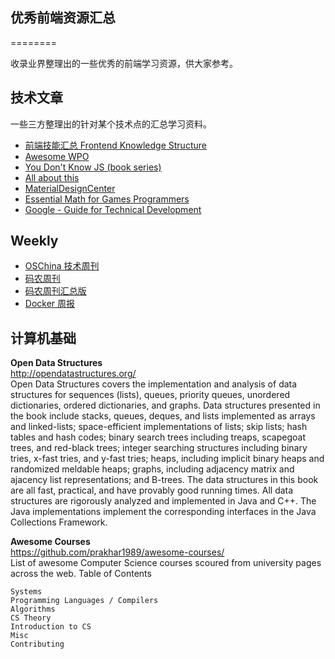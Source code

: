 ## 优秀前端资源汇总
========

  收录业界整理出的一些优秀的前端学习资源，供大家参考。

## 技术文章

  一些三方整理出的针对某个技术点的汇总学习资料。
  
- [前端技能汇总 Frontend Knowledge Structure](https://github.com/JacksonTian/fks)  
- [Awesome WPO](https://github.com/davidsonfellipe/awesome-wpo)  
- [You Don't Know JS (book series)](https://github.com/getify/You-Dont-Know-JS)  
- [All about this](http://wayou.github.io/2015/01/18/all-this/)  
- [MaterialDesignCenter](https://github.com/lightSky/MaterialDesignCenter)  
- [Essential Math for Games Programmers](http://www.essentialmath.com/tutorial.htm)  
- [Google - Guide for Technical Development](http://www.google.com/edu/tools-and-solutions/guide-for-technical-development/index.html)  

## Weekly

- [OSChina 技术周刊](http://www.oschina.net/search?scope=bbs&q=OSChina%E6%8A%80%E6%9C%AF%E5%91%A8%E5%88%8A)  
- [码农周刊](http://weekly.manong.io/)  
- [码农周刊汇总版](https://github.com/nemoTyrant/manong)  
- [Docker 周报](http://docker.imcrm.me/index)  

## 计算机基础

**Open Data Structures**  
http://opendatastructures.org/  
Open Data Structures covers the implementation and analysis of data structures for sequences (lists), queues, priority queues, unordered dictionaries, ordered dictionaries, and graphs.  Data structures presented in the book include stacks, queues, deques, and lists implemented as arrays and linked-lists; space-efficient implementations of lists; skip lists; hash tables and hash codes; binary search trees including treaps, scapegoat trees, and red-black trees; integer searching structures including binary tries, x-fast tries, and y-fast tries; heaps, including implicit binary heaps and randomized meldable heaps; graphs, including adjacency matrix and ajacency list representations; and B-trees. The data structures in this book are all fast, practical, and have provably good running times. All data structures are rigorously analyzed and implemented in Java and C++. The Java implementations implement the corresponding interfaces in the Java Collections Framework. 

**Awesome Courses**  
https://github.com/prakhar1989/awesome-courses/  
List of awesome Computer Science courses scoured from university pages across the web. Table of Contents

    Systems
    Programming Languages / Compilers
    Algorithms
    CS Theory
    Introduction to CS
    Misc
    Contributing

